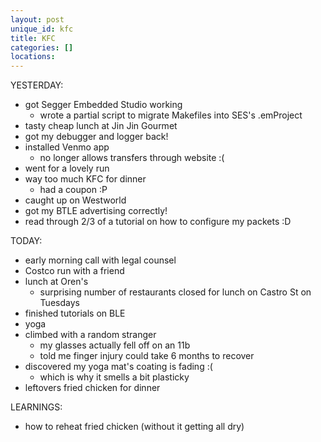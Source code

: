 ```yaml
---
layout: post
unique_id: kfc
title: KFC
categories: []
locations: 
---
```


YESTERDAY:
* got Segger Embedded Studio working
  * wrote a partial script to migrate Makefiles into SES's .emProject
* tasty cheap lunch at Jin Jin Gourmet
* got my debugger and logger back!
* installed Venmo app
  * no longer allows transfers through website :(
* went for a lovely run
* way too much KFC for dinner
  * had a coupon :P
* caught up on Westworld
* got my BTLE advertising correctly!
* read through 2/3 of a tutorial on how to configure my packets :D

TODAY:
* early morning call with legal counsel
* Costco run with a friend
* lunch at Oren's
  * surprising number of restaurants closed for lunch on Castro St on Tuesdays
* finished tutorials on BLE
* yoga
* climbed with a random stranger
  * my glasses actually fell off on an 11b
  * told me finger injury could take 6 months to recover
* discovered my yoga mat's coating is fading :(
  * which is why it smells a bit plasticky
* leftovers fried chicken for dinner

LEARNINGS:
* how to reheat fried chicken (without it getting all dry)
